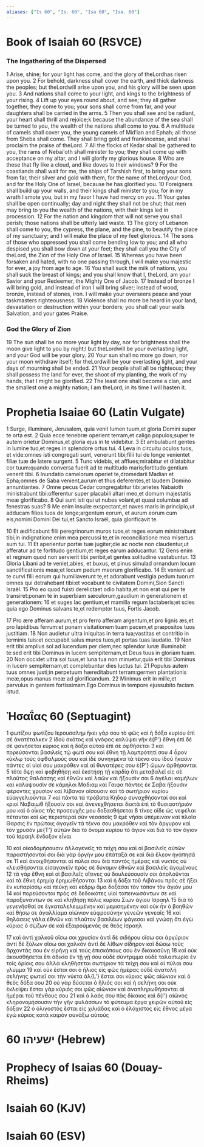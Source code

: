 ```yaml
---
aliases: ["Is 60", "Is. 60", "Isa 60", "Isa. 60"]
---
```



# Book of Isaiah 60 (RSVCE)

### The Ingathering of the Dispersed
1 Arise, shine; for your light has come, and the glory of theLordhas risen upon you.
2 For behold, darkness shall cover the earth, and thick darkness the peoples; but theLordwill arise upon you, and his glory will be seen upon you.
3 And nations shall come to your light, and kings to the brightness of your rising.
4 Lift up your eyes round about, and see; they all gather together, they come to you; your sons shall come from far, and your daughters shall be carried in the arms.
5 Then you shall see and be radiant, your heart shall thrill and rejoice;k because the abundance of the sea shall be turned to you, the wealth of the nations shall come to you.
6 A multitude of camels shall cover you, the young camels of Midʹian and Ephah; all those from Sheba shall come. They shall bring gold and frankincense, and shall proclaim the praise of theLord.
7 All the flocks of Kedar shall be gathered to you, the rams of Nebaiʹoth shall minister to you; they shall come up with acceptance on my altar, and I will glorify my glorious house.
8 Who are these that fly like a cloud, and like doves to their windows?
9 For the coastlands shall wait for me, the ships of Tarshish first, to bring your sons from far, their silver and gold with them, for the name of theLordyour God, and for the Holy One of Israel, because he has glorified you.
10 Foreigners shall build up your walls, and their kings shall minister to you; for in my wrath I smote you, but in my favor I have had mercy on you.
11 Your gates shall be open continually; day and night they shall not be shut; that men may bring to you the wealth of the nations, with their kings led in procession.
12 For the nation and kingdom that will not serve you shall perish; those nations shall be utterly laid waste.
13 The glory of Lebanon shall come to you, the cypress, the plane, and the pine, to beautify the place of my sanctuary; and I will make the place of my feet glorious.
14 The sons of those who oppressed you shall come bending low to you; and all who despised you shall bow down at your feet; they shall call you the City of theLord, the Zion of the Holy One of Israel.
15 Whereas you have been forsaken and hated, with no one passing through, I will make you majestic for ever, a joy from age to age.
16 You shall suck the milk of nations, you shall suck the breast of kings; and you shall know that I, theLord, am your Savior and your Redeemer, the Mighty One of Jacob.
17 Instead of bronze I will bring gold, and instead of iron I will bring silver; instead of wood, bronze, instead of stones, iron. I will make your overseers peace and your taskmasters righteousness.
18 Violence shall no more be heard in your land, devastation or destruction within your borders; you shall call your walls Salvation, and your gates Praise.
### God the Glory of Zion
19 The sun shall be no more your light by day, nor for brightness shall the moon give light to you by night;l but theLordwill be your everlasting light, and your God will be your glory.
20 Your sun shall no more go down, nor your moon withdraw itself; for theLordwill be your everlasting light, and your days of mourning shall be ended.
21 Your people shall all be righteous; they shall possess the land for ever, the shoot of my planting, the work of my hands, that I might be glorified.
22 The least one shall become a clan, and the smallest one a mighty nation; I am theLord; in its time I will hasten it.


# Prophetia Isaiae 60 (Latin Vulgate)

1 Surge, illuminare, Jerusalem, quia venit lumen tuum,et gloria Domini super te orta est.
2 Quia ecce tenebræ operient terram,et caligo populos;super te autem orietur Dominus,et gloria ejus in te videbitur.
3 Et ambulabunt gentes in lumine tuo,et reges in splendore ortus tui.
4 Leva in circuitu oculos tuos, et vide:omnes isti congregati sunt, venerunt tibi;filii tui de longe venientet filiæ tuæ de latere surgent.
5 Tunc videbis, et afflues;mirabitur et dilatabitur cor tuum:quando conversa fuerit ad te multitudo maris;fortitudo gentium venerit tibi.
6 Inundatio camelorum operiet te,dromedarii Madian et Epha;omnes de Saba venient,aurum et thus deferentes,et laudem Domino annuntiantes.
7 Omne pecus Cedar congregabitur tibi;arietes Nabaioth ministrabunt tibi:offerentur super placabili altari meo,et domum majestatis meæ glorificabo.
8 Qui sunt isti qui ut nubes volant,et quasi columbæ ad fenestras suas?
9 Me enim insulæ exspectant,et naves maris in principio,ut adducam filios tuos de longe;argentum eorum, et aurum eorum cum eis,nomini Domini Dei tui,et Sancto Israël, quia glorificavit te.

10 Et ædificabunt filii peregrinorum muros tuos,et reges eorum ministrabunt tibi;in indignatione enim mea percussi te,et in reconciliatione mea misertus sum tui.
11 Et aperientur portæ tuæ jugiter;die ac nocte non claudentur,ut afferatur ad te fortitudo gentium,et reges earum adducantur.
12 Gens enim et regnum quod non servierit tibi peribit,et gentes solitudine vastabuntur.
13 Gloria Libani ad te veniet,abies, et buxus, et pinus simulad ornandum locum sanctificationis meæ;et locum pedum meorum glorificabo.
14 Et venient ad te curvi filii eorum qui humiliaverunt te,et adorabunt vestigia pedum tuorum omnes qui detrahebant tibi:et vocabunt te civitatem Domini,Sion Sancti Israël.
15 Pro eo quod fuisti derelictaet odio habita,et non erat qui per te transiret:ponam te in superbiam sæculorum,gaudium in generationem et generationem:
16 et suges lac gentium,et mamilla regum lactaberis;et scies quia ego Dominus salvans te,et redemptor tuus, Fortis Jacob.

17 Pro ære afferam aurum,et pro ferro afferam argentum,et pro lignis æs,et pro lapidibus ferrum:et ponam visitationem tuam pacem,et præpositos tuos justitiam.
18 Non audietur ultra iniquitas in terra tua;vastitas et contritio in terminis tuis:et occupabit salus muros tuos,et portas tuas laudatio.
19 Non erit tibi amplius sol ad lucendum per diem,nec splendor lunæ illuminabit te:sed erit tibi Dominus in lucem sempiternam,et Deus tuus in gloriam tuam.
20 Non occidet ultra sol tuus,et luna tua non minuetur,quia erit tibi Dominus in lucem sempiternam,et complebuntur dies luctus tui.
21 Populus autem tuus omnes justi;in perpetuum hæreditabunt terram:germen plantationis meæ,opus manus meæ ad glorificandum.
22 Minimus erit in mille,et parvulus in gentem fortissimam.Ego Dominus in tempore ejussubito faciam istud.


# Ἠσαΐας 60 (Septuagint)

1 φωτίζου φωτίζου Ιερουσαλημ ἥκει γάρ σου τὸ φῶς καὶ ἡ δόξα κυρίου ἐπὶ σὲ ἀνατέταλκεν
2 ἰδοὺ σκότος καὶ γνόφος καλύψει γῆν ἐ{P'} ἔθνη ἐπὶ δὲ σὲ φανήσεται κύριος καὶ ἡ δόξα αὐτοῦ ἐπὶ σὲ ὀφθήσεται
3 καὶ πορεύσονται βασιλεῖς τῷ φωτί σου καὶ ἔθνη τῇ λαμπρότητί σου
4 ἆρον κύκλῳ τοὺς ὀφθαλμούς σου καὶ ἰδὲ συνηγμένα τὰ τέκνα σου ἰδοὺ ἥκασιν πάντες οἱ υἱοί σου μακρόθεν καὶ αἱ θυγατέρες σου ἐ{P'} ὤμων ἀρθήσονται
5 τότε ὄψῃ καὶ φοβηθήσῃ καὶ ἐκστήσῃ τῇ καρδίᾳ ὅτι μεταβαλεῖ εἰς σὲ πλοῦτος θαλάσσης καὶ ἐθνῶν καὶ λαῶν καὶ ἥξουσίν σοι
6 ἀγέλαι καμήλων καὶ καλύψουσίν σε κάμηλοι Μαδιαμ καὶ Γαιφα πάντες ἐκ Σαβα ἥξουσιν φέροντες χρυσίον καὶ λίβανον οἴσουσιν καὶ τὸ σωτήριον κυρίου εὐαγγελιοῦνται
7 καὶ πάντα τὰ πρόβατα Κηδαρ συναχθήσονταί σοι καὶ κριοὶ Ναβαιωθ ἥξουσίν σοι καὶ ἀνενεχθήσεται δεκτὰ ἐπὶ τὸ θυσιαστήριόν μου καὶ ὁ οἶκος τῆς προσευχῆς μου δοξασθήσεται
8 τίνες οἵδε ὡς νεφέλαι πέτανται καὶ ὡς περιστεραὶ σὺν νεοσσοῖς
9 ἐμὲ νῆσοι ὑπέμειναν καὶ πλοῖα Θαρσις ἐν πρώτοις ἀγαγεῖν τὰ τέκνα σου μακρόθεν καὶ τὸν ἄργυρον καὶ τὸν χρυσὸν με{T'} αὐτῶν διὰ τὸ ὄνομα κυρίου τὸ ἅγιον καὶ διὰ τὸ τὸν ἅγιον τοῦ Ισραηλ ἔνδοξον εἶναι

10 καὶ οἰκοδομήσουσιν ἀλλογενεῖς τὰ τείχη σου καὶ οἱ βασιλεῖς αὐτῶν παραστήσονταί σοι διὰ γὰρ ὀργήν μου ἐπάταξά σε καὶ διὰ ἔλεον ἠγάπησά σε
11 καὶ ἀνοιχθήσονται αἱ πύλαι σου διὰ παντός ἡμέρας καὶ νυκτὸς οὐ κλεισθήσονται εἰσαγαγεῖν πρὸς σὲ δύναμιν ἐθνῶν καὶ βασιλεῖς ἀγομένους
12 τὰ γὰρ ἔθνη καὶ οἱ βασιλεῖς οἵτινες οὐ δουλεύσουσίν σοι ἀπολοῦνται καὶ τὰ ἔθνη ἐρημίᾳ ἐρημωθήσονται
13 καὶ ἡ δόξα τοῦ Λιβάνου πρὸς σὲ ἥξει ἐν κυπαρίσσῳ καὶ πεύκῃ καὶ κέδρῳ ἅμα δοξάσαι τὸν τόπον τὸν ἅγιόν μου
14 καὶ πορεύσονται πρὸς σὲ δεδοικότες υἱοὶ ταπεινωσάντων σε καὶ παροξυνάντων σε καὶ κληθήσῃ πόλις κυρίου Σιων ἁγίου Ισραηλ
15 διὰ τὸ γεγενῆσθαί σε ἐγκαταλελειμμένην καὶ μεμισημένην καὶ οὐκ ἦν ὁ βοηθῶν καὶ θήσω σε ἀγαλλίαμα αἰώνιον εὐφροσύνην γενεῶν γενεαῖς
16 καὶ θηλάσεις γάλα ἐθνῶν καὶ πλοῦτον βασιλέων φάγεσαι καὶ γνώσῃ ὅτι ἐγὼ κύριος ὁ σῴζων σε καὶ ἐξαιρούμενός σε θεὸς Ισραηλ

17 καὶ ἀντὶ χαλκοῦ οἴσω σοι χρυσίον ἀντὶ δὲ σιδήρου οἴσω σοι ἀργύριον ἀντὶ δὲ ξύλων οἴσω σοι χαλκόν ἀντὶ δὲ λίθων σίδηρον καὶ δώσω τοὺς ἄρχοντάς σου ἐν εἰρήνῃ καὶ τοὺς ἐπισκόπους σου ἐν δικαιοσύνῃ
18 καὶ οὐκ ἀκουσθήσεται ἔτι ἀδικία ἐν τῇ γῇ σου οὐδὲ σύντριμμα οὐδὲ ταλαιπωρία ἐν τοῖς ὁρίοις σου ἀλλὰ κληθήσεται σωτήριον τὰ τείχη σου καὶ αἱ πύλαι σου γλύμμα
19 καὶ οὐκ ἔσται σοι ὁ ἥλιος εἰς φῶς ἡμέρας οὐδὲ ἀνατολὴ σελήνης φωτιεῖ σοι τὴν νύκτα ἀλ{L'} ἔσται σοι κύριος φῶς αἰώνιον καὶ ὁ θεὸς δόξα σου
20 οὐ γὰρ δύσεται ὁ ἥλιός σοι καὶ ἡ σελήνη σοι οὐκ ἐκλείψει ἔσται γὰρ κύριός σοι φῶς αἰώνιον καὶ ἀναπληρωθήσονται αἱ ἡμέραι τοῦ πένθους σου
21 καὶ ὁ λαός σου πᾶς δίκαιος καὶ δ{I'} αἰῶνος κληρονομήσουσιν τὴν γῆν φυλάσσων τὸ φύτευμα ἔργα χειρῶν αὐτοῦ εἰς δόξαν
22 ὁ ὀλιγοστὸς ἔσται εἰς χιλιάδας καὶ ὁ ἐλάχιστος εἰς ἔθνος μέγα ἐγὼ κύριος κατὰ καιρὸν συνάξω αὐτούς


# 60 ישעיהו (Hebrew)


# Prophecy of Isaias 60 (Douay-Rheims)


# Isaiah 60 (KJV)


# Isaiah 60 (ESV)

